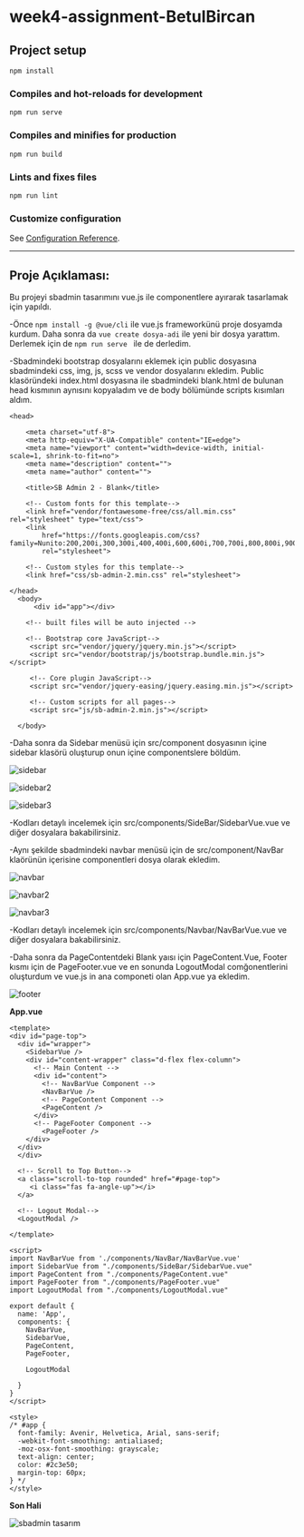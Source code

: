 # week4-assignment-BetulBircan

## Project setup
```
npm install
```

### Compiles and hot-reloads for development
```
npm run serve
```

### Compiles and minifies for production
```
npm run build
```

### Lints and fixes files
```
npm run lint
```

### Customize configuration
See [Configuration Reference](https://cli.vuejs.org/config/).

-----------------------------------------------------------------------------------------------------------------------------------------------------------------------------------

## Proje Açıklaması:
Bu projeyi sbadmin tasarımını vue.js ile componentlere ayırarak tasarlamak için yapıldı.

-Önce `npm install -g @vue/cli` ile vue.js frameworkünü proje dosyamda kurdum. Daha sonra da `vue create dosya-adi` ile yeni bir dosya yarattım. Derlemek için de `npm run serve ` ile de derledim.

-Sbadmindeki bootstrap dosyalarını eklemek için public dosyasına sbadmindeki css, img, js, scss ve vendor dosyalarını ekledim. Public klasöründeki index.html dosyasına ile sbadmindeki blank.html de bulunan head kısmının aynısını kopyaladım ve de body bölümünde scripts kısımları aldım.

```
<head>

    <meta charset="utf-8">
    <meta http-equiv="X-UA-Compatible" content="IE=edge">
    <meta name="viewport" content="width=device-width, initial-scale=1, shrink-to-fit=no">
    <meta name="description" content="">
    <meta name="author" content="">

    <title>SB Admin 2 - Blank</title>

    <!-- Custom fonts for this template-->
    <link href="vendor/fontawesome-free/css/all.min.css" rel="stylesheet" type="text/css">
    <link
        href="https://fonts.googleapis.com/css?family=Nunito:200,200i,300,300i,400,400i,600,600i,700,700i,800,800i,900,900i"
        rel="stylesheet">

    <!-- Custom styles for this template-->
    <link href="css/sb-admin-2.min.css" rel="stylesheet">

</head>
  <body>
      <div id="app"></div>
    
    <!-- built files will be auto injected -->
     
    <!-- Bootstrap core JavaScript-->
     <script src="vendor/jquery/jquery.min.js"></script>
     <script src="vendor/bootstrap/js/bootstrap.bundle.min.js"></script>
 
     <!-- Core plugin JavaScript-->
     <script src="vendor/jquery-easing/jquery.easing.min.js"></script>
 
     <!-- Custom scripts for all pages-->
     <script src="js/sb-admin-2.min.js"></script>

  </body>
```

-Daha sonra da Sidebar menüsü için src/component dosyasının içine sidebar klasörü oluşturup onun içine componentslere böldüm.

![sidebar](https://user-images.githubusercontent.com/86554799/156847196-c9e98625-207c-4443-a9b0-25867fd406bb.jpg)

![sidebar2](https://user-images.githubusercontent.com/86554799/156847246-c53e9f66-0d09-4673-88d9-ccc23fc6ab48.jpg)

![sidebar3](https://user-images.githubusercontent.com/86554799/156847543-a799da45-2111-4d72-842f-67148a493ecd.jpg)

-Kodları detaylı incelemek için src/components/SideBar/SidebarVue.vue ve diğer dosyalara bakabilirsiniz.

-Aynı şekilde sbadmindeki navbar menüsü için de src/component/NavBar klaörünün içerisine componentleri dosya olarak ekledim.

![navbar](https://user-images.githubusercontent.com/86554799/156848379-b435213d-3fd2-4f83-a831-0083dec69051.jpg)

![navbar2](https://user-images.githubusercontent.com/86554799/156848416-4963334c-f222-40ed-9144-ecbe484cca50.jpg)

![navbar3](https://user-images.githubusercontent.com/86554799/156848568-607029d3-701f-46ab-8113-9045ceb471fd.jpg)

-Kodları detaylı incelemek için src/components/Navbar/NavBarVue.vue ve diğer dosyalara bakabilirsiniz.

-Daha sonra da PageContentdeki Blank yaısı için PageContent.Vue, Footer kısmı için de PageFooter.vue ve en sonunda LogoutModal comğonentlerini oluşturdum ve vue.js in ana componeti olan App.vue ya ekledim.

![footer](https://user-images.githubusercontent.com/86554799/156849826-f9074d62-ebea-4ca1-aaf4-6d45d0d5623c.jpg)

**App.vue** 

```
<template>
<div id="page-top">
  <div id="wrapper">
    <SidebarVue />
    <div id="content-wrapper" class="d-flex flex-column">
      <!-- Main Content -->
      <div id="content">
        <!-- NavBarVue Component -->
        <NavBarVue />
        <!-- PageContent Component -->
        <PageContent />
      </div>
      <!-- PageFooter Component -->
        <PageFooter />
    </div>
  </div>
  </div>

  <!-- Scroll to Top Button-->
  <a class="scroll-to-top rounded" href="#page-top">
     <i class="fas fa-angle-up"></i>
  </a>
  
  <!-- Logout Modal-->
  <LogoutModal />

</template>

<script>
import NavBarVue from './components/NavBar/NavBarVue.vue'
import SidebarVue from "./components/SideBar/SidebarVue.vue"
import PageContent from "./components/PageContent.vue"
import PageFooter from "./components/PageFooter.vue"
import LogoutModal from "./components/LogoutModal.vue"

export default {
  name: 'App',
  components: {
    NavBarVue,
    SidebarVue,
    PageContent,
    PageFooter,
    
    LogoutModal

  }
}
</script>

<style>
/* #app {
  font-family: Avenir, Helvetica, Arial, sans-serif;
  -webkit-font-smoothing: antialiased;
  -moz-osx-font-smoothing: grayscale;
  text-align: center;
  color: #2c3e50;
  margin-top: 60px;
} */
</style>

```

**Son Hali**

![sbadmin tasarım](https://user-images.githubusercontent.com/86554799/156849877-7d983f61-9a07-4759-86a1-cbcbe725d7ed.jpg)






